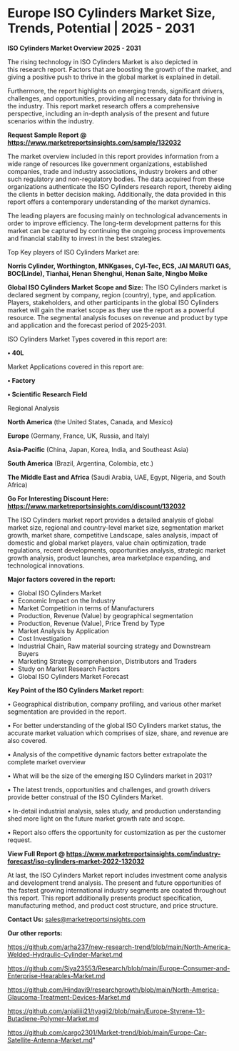 # Europe ISO Cylinders Market Size, Trends, Potential | 2025 - 2031

<Strong> ISO Cylinders Market Overview 2025 - 2031</strong>

The rising technology in ISO Cylinders Market is also depicted in this research report. Factors that are boosting the growth of the market, and giving a positive push to thrive in the global market is explained in detail.

Furthermore, the report highlights on emerging trends, significant drivers, challenges, and opportunities, providing all necessary data for thriving in the industry. This report market research offers a comprehensive perspective, including an in-depth analysis of the present and future scenarios within the industry.

<strong>Request Sample Report @ <a href=https://www.marketreportsinsights.com/sample/132032>https://www.marketreportsinsights.com/sample/132032</a></strong>

The market overview included in this report provides information from a wide range of resources like government organizations, established companies, trade and industry associations, industry brokers and other such regulatory and non-regulatory bodies. The data acquired from these organizations authenticate the ISO Cylinders research report, thereby aiding the clients in better decision making. Additionally, the data provided in this report offers a contemporary understanding of the market dynamics.

The leading players are focusing mainly on technological advancements in order to improve efficiency. The long-term development patterns for this market can be captured by continuing the ongoing process improvements and financial stability to invest in the best strategies.

Top Key players of ISO Cylinders Market are:

<strong>Norris Cylinder, Worthington, MNKgases, Cyl-Tec, ECS, JAI MARUTI GAS, BOC(Linde), Tianhai, Henan Shenghui, Henan Saite, Ningbo Meike</strong>

<strong><b>Global ISO Cylinders Market Scope and Size:</b></strong>
The ISO Cylinders market is declared segment by company, region (country), type, and application. Players, stakeholders, and other participants in the global ISO Cylinders market will gain the market scope as they use the report as a powerful resource. The segmental analysis focuses on revenue and product by type and application and the forecast period of 2025-2031.

ISO Cylinders Market Types covered in this report are:

<strong>• 40L</strong>

Market Applications covered in this report are:

<strong>• Factory

• Scientific Research Field</strong> 

Regional Analysis

<strong>North America</strong> (the United States, Canada, and Mexico)

<strong>Europe</strong> (Germany, France, UK, Russia, and Italy)

<strong>Asia-Pacific</strong> (China, Japan, Korea, India, and Southeast Asia)

<strong>South America</strong> (Brazil, Argentina, Colombia, etc.)

<strong>The Middle East and Africa</strong> (Saudi Arabia, UAE, Egypt, Nigeria, and South Africa)

<strong>Go For Interesting Discount Here: <a href=https://www.marketreportsinsights.com/discount/132032>https://www.marketreportsinsights.com/discount/132032</a></strong>

The ISO Cylinders market report provides a detailed analysis of global market size, regional and country-level market size, segmentation market growth, market share, competitive Landscape, sales analysis, impact of domestic and global market players, value chain optimization, trade regulations, recent developments, opportunities analysis, strategic market growth analysis, product launches, area marketplace expanding, and technological innovations.

<strong><b>Major factors covered in the report:</b></strong>
<ul>
  <li>Global ISO Cylinders Market </li>
  <li>Economic Impact on the Industry</li>
  <li>Market Competition in terms of Manufacturers</li>
  <li>Production, Revenue (Value) by geographical segmentation</li>
  <li>Production, Revenue (Value), Price Trend by Type</li>
  <li>Market Analysis by Application</li>
  <li>Cost Investigation</li>
  <li>Industrial Chain, Raw material sourcing strategy and Downstream Buyers</li>
  <li>Marketing Strategy comprehension, Distributors and Traders</li>
  <li>Study on Market Research Factors</li>
  <li>Global ISO Cylinders Market Forecast</li>
</ul>

<strong><b>Key Point of the ISO Cylinders Market report:</b></strong>

• Geographical distribution, company profiling, and various other market segmentation are provided in the report.

• For better understanding of the global ISO Cylinders market status, the accurate market valuation which comprises of size, share, and revenue are also covered.

• Analysis of the competitive dynamic factors better extrapolate the complete market overview

• What will be the size of the emerging ISO Cylinders market in 2031?

• The latest trends, opportunities and challenges, and growth drivers provide better construal of the ISO Cylinders Market.

• In-detail industrial analysis, sales study, and production understanding shed more light on the future market growth rate and scope.

• Report also offers the opportunity for customization as per the customer request.

<strong><b>View Full Report @ <a href=https://www.marketreportsinsights.com/industry-forecast/iso-cylinders-market-2022-132032>https://www.marketreportsinsights.com/industry-forecast/iso-cylinders-market-2022-132032</a></b></strong>


At last, the ISO Cylinders Market report includes investment come analysis and development trend analysis. The present and future opportunities of the fastest growing international industry segments are coated throughout this report. This report additionally presents product specification, manufacturing method, and product cost structure, and price structure.

<strong>Contact Us:</strong>
sales@marketreportsinsights.com

<strong>Our other reports:</strong>

<a href=https://github.com/arha237/new-research-trend/blob/main/North-America-Welded-Hydraulic-Cylinder-Market.md>https://github.com/arha237/new-research-trend/blob/main/North-America-Welded-Hydraulic-Cylinder-Market.md</a>

<a href=https://github.com/Siya23553/Research/blob/main/Europe-Consumer-and-Enterprise-Hearables-Market.md>https://github.com/Siya23553/Research/blob/main/Europe-Consumer-and-Enterprise-Hearables-Market.md</a>

<a href=https://github.com/Hindavi9/researchgrowth/blob/main/North-America-Glaucoma-Treatment-Devices-Market.md>https://github.com/Hindavi9/researchgrowth/blob/main/North-America-Glaucoma-Treatment-Devices-Market.md</a>

<a href=https://github.com/anjaliiii21/tyagii2/blob/main/Europe-Styrene-13-Butadiene-Polymer-Market.md>https://github.com/anjaliiii21/tyagii2/blob/main/Europe-Styrene-13-Butadiene-Polymer-Market.md</a>

<a href=https://github.com/cargo2301/Market-trend/blob/main/Europe-Car-Satellite-Antenna-Market.md>https://github.com/cargo2301/Market-trend/blob/main/Europe-Car-Satellite-Antenna-Market.md</a>"
